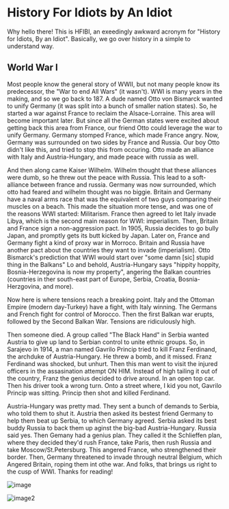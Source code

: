 # History For Idiots by An Idiot

Why hello there!
This is HFIBI, an exeedingly awkward acronym for "History for Idiots, By an Idiot". Basically, we go over history in a simple to understand way. 


## World War I
Most people know the general story of WWII, but not many people know its predecessor, the "War to end All Wars" (it wasn't). WWI is many years in the making, and so we go back to 187. 
A dude named  Otto von Bismarck wanted to unify Germany (it was split into a bunch of smaller nation states). So, he started a war against France to reclaim the Alsace-Lorraine. This area will become important later. But since all the German states were excited about getting back this area from France, our friend Otto could leverage the war to unify Germany. Germany stomped France, which made France angry. Now, Germany was surrounded on two sides by France and Russia. Our boy Otto didn't like this, and tried to stop this from occuring. Otto made an alliance with Italy and Austria-Hungary, and made peace with russia as well. 

And then along came Kaiser Wilhelm. Wilhelm thought that these alliances were dumb, so he threw out the peace with Russia. This lead to a soft-alliance between france and russia. Germany was now surrounded, which otto had feared and wilhelm thought was no biggie. Britain and Germany have a naval arms race that was the equivalent of two guys comparing their muscles on a beach. This made the situation more tense, and was one of the reasons WWI started: Militarism. France then agreed to let Italy invade Libya, which is the second main reason for WWI: imperialism. Then, Britain and France sign a non-aggression pact. In 1905, Russia decides to go bully Japan, and promptly gets its butt kicked by Japan. Later on, France and Germany fight a kind of proxy war in Morroco. Britain and Russia have another pact about the countries they want to invade (imperialism). Otto Bismarck's prediction that WWI would start over "some damn [sic] stupid thing in the Balkans" Lo and behold, Austria-Hungary says "hippity hoppity, Bosnia-Herzegovina is now my property", angering the Balkan countries (countries in ther south-east part of Europe, Serbia, Croatia, Bosnia-Herzgovina, and more). 

Now here is where tensions reach a breaking point. Italy and the Ottoman Empire (modern day-Turkey) have a fight, with Italy winning. The Germans and French fight for control of Morocco. Then the first Balkan war erupts, followed by the Second Balkan War. Tensions are ridiculously high. 

Then someone died. A group called "The Black Hand" in Serbia wanted Austria to give up land to Serbian control to unite ethnic groups. So, in Sarajevo in 1914, a man named Gavrilo Princip tried to kill Franz Ferdinand, the archduke of Austria-Hungary. He threw a bomb, and it missed. Franz Ferdinand was shocked, but unhurt. Then this man went to visit the injured officers in the assasination attempt ON HIM. Instead of high tailing it out of the country, Franz the genius decided to drive around. In an open top car. Then his driver took a wrong turn. Onto a street where, I kid you not, Gavrilo Princip was sitting. Princip then 
shot and killed Ferdinand. 

Austria-Hungary was pretty mad. They sent a bunch of demands to Serbia, who told them to shut it. Austria then asked its bestest friend Germany to help them beat up Serbia, to which Germany agreed. Serbia asked its best buddy Russia to back them up aginst the big-bad Austria-Hungary. Russia said yes. Then Gemany had a genius plan. They called it the Schlieffen plan, where they decided they'd rush France, take Paris, then rush Russia and take Moscow/St.Petersburg. This angered France, who strengthened their border. Then, Germany threatened to invade through neutral Belgium, which Angered Britain, roping them int othe war. And folks, that brings us right to the cusp of WWI. Thanks for reading!

![image](https://external-content.duckduckgo.com/iu/?u=https%3A%2F%2Fwww.dailyherald.com%2Fstoryimage%2FDA%2F20140628%2Fnews%2F140629223%2FEP%2F1%2F54%2FEP-140629223.jpg%26updated%3D201406241713%26imageversion%3DFacebook%26exactH%3D630%26exactW%3D1200%26exactfit%3Dcrop%26noborder&f=1&nofb=1&ipt=e6f4bf442c74c249331a13dc8add4fab58601a3cffffbaff7864c58b051e2714&ipo=images)

![image2](https://external-content.duckduckgo.com/iu/?u=https%3A%2F%2Fwww.goodfreephotos.com%2Fcache%2Fhistorical-battles%2Fworld-war-i%2Frussian-siege-of-przemysi-during-world-war-i.jpg&f=1&nofb=1&ipt=8702afdf6d29c673e8809c174f7f30f54799b290ae408dca782ef4a26ce4e76d&ipo=images)

